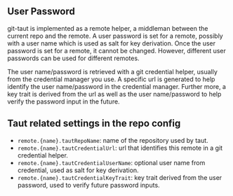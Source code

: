 
## User Password

git-taut is implemented as a remote helper, a middleman between the current repo and the remote. 
A user password is set for a remote, possibly with a user name which is used as salt for key derivation.
Once the user password is set for a remote, it cannot be changed. 
However, different user passwords can be used for different remotes.

The user name/password is retrieved with a git credential helper, usually from the credential manager you use.
A specific url is generated to help identify the user name/password in the credential manager.
Further more, a key trait is derived from the url as well as the user name/password to help verify the password input in the future.

## Taut related settings in the repo config

- `remote.{name}.tautRepoName`: name of the repository used by taut.
- `remote.{name}.tautCredentialUrl`: url that identifies this remote in a git credential helper.
- `remote.{name}.tautCredentialUserName`: optional user name from credential, used as salt for key derivation.
- `remote.{name}.tautCredentialKeyTrait`: key trait derived from the user password, used to verify future password inputs.

